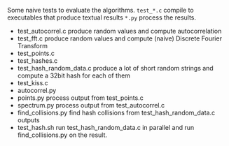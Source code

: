 Some naive tests to evaluate the algorithms.
`test_*.c` compile to executables that produce textual results
`*.py` process the results.

- test\_autocorrel.c produce random values and compute autocorrelation
- test\_fft.c produce random values and compute (naive) Discrete Fourier Transform
- test\_points.c
- test\_hashes.c
- test\_hash\_random\_data.c produce a lot of short random strings and compute a 32bit hash for each of them
- test\_kiss.c
- autocorrel.py
- points.py process output from test\_points.c
- spectrum.py process output from test\_autocorrel.c
- find\_collisions.py find hash collisions from test\_hash\_random\_data.c outputs
- test\_hash.sh run test\_hash\_random\_data.c in parallel and run find\_collisions.py on the result.
